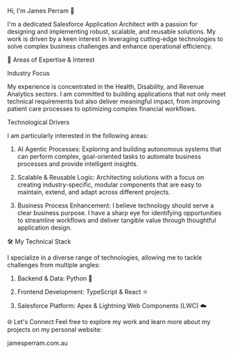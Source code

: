 Hi, I'm James Perram 👋

I'm a dedicated Salesforce Application Architect with a passion for designing and implementing robust, scalable, and reusable solutions. My work is driven by a keen interest in leveraging cutting-edge technologies to solve complex business challenges and enhance operational efficiency.

🚀 Areas of Expertise & Interest

Industry Focus

My experience is concentrated in the Health, Disability, and Revenue Analytics sectors. I am committed to building applications that not only meet technical requirements but also deliver meaningful impact, from improving patient care processes to optimizing complex financial workflows.

Technological Drivers

I am particularly interested in the following areas:

1. AI Agentic Processes: Exploring and building autonomous systems that can perform complex, goal-oriented tasks to automate business processes and provide intelligent insights.

2. Scalable & Reusable Logic: Architecting solutions with a focus on creating industry-specific, modular components that are easy to maintain, extend, and adapt across different projects.

3. Business Process Enhancement: I believe technology should serve a clear business purpose. I have a sharp eye for identifying opportunities to streamline workflows and deliver tangible value through thoughtful application design.

🛠️ My Technical Stack

I specialize in a diverse range of technologies, allowing me to tackle challenges from multiple angles:

1. Backend & Data: Python 🐍

2. Frontend Development: TypeScript & React ⚛️

3. Salesforce Platform: Apex & Lightning Web Components (LWC) ☁️

🌐 Let's Connect
Feel free to explore my work and learn more about my projects on my personal website:

jamesperram.com.au
